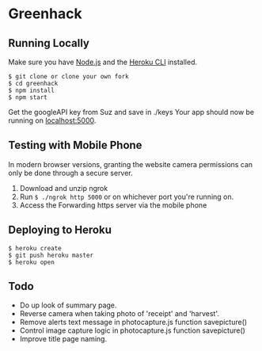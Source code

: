 # Greenhack

## Running Locally

Make sure you have [Node.js](http://nodejs.org/) and the [Heroku CLI](https://cli.heroku.com/) installed.

```
$ git clone or clone your own fork
$ cd greenhack
$ npm install
$ npm start
```
Get the googleAPI key from Suz and save in ./keys
Your app should now be running on [localhost:5000](http://localhost:5000/).

## Testing with Mobile Phone
In modern browser versions, granting the website camera permissions can only be done through a secure server.

1. Download and unzip ngrok
2. Run `$ ./ngrok http 5000` or on whichever port you're running on.
3. Access the Forwarding https server via the mobile phone


## Deploying to Heroku

```
$ heroku create
$ git push heroku master
$ heroku open
```

## Todo
* Do up look of summary page.
* Reverse camera when taking photo of 'receipt' and 'harvest'.
* Remove alerts text message in photocapture.js function savepicture()
* Control image capture logic in photocapture.js function savepicture()
* Improve title page naming.
